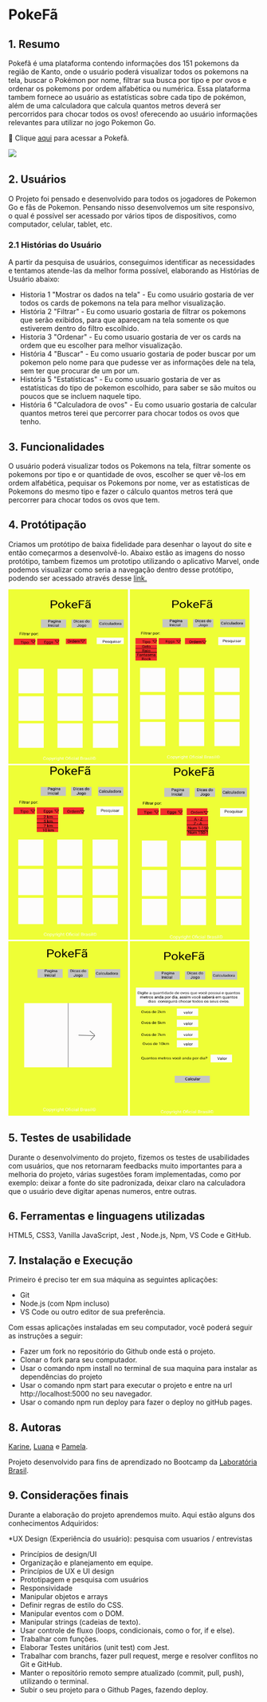 # PokeFã

## 1. Resumo

Pokefã é uma plataforma contendo informações dos 151 pokemons da região de Kanto, onde o usuário poderá visualizar todos os pokemons na tela, buscar o Pokémon por nome, filtrar sua busca por tipo e por ovos e ordenar os pokemons por ordem alfabética ou numérica. Essa plataforma tambem fornece ao usuário as estatísticas sobre cada tipo de pokémon, além de uma calculadora que calcula quantos metros deverá ser percorridos para chocar todos os ovos! oferecendo ao usuário informações relevantes para utilizar no jogo Pokemon Go.

 :pushpin: Clique [aqui](https://luana-aredes.github.io/SAP004-data-lovers/) para acessar a Pokefã.

![](/src/imagens/gif_data_lovers.gif)

## 2. Usuários

O Projeto foi pensado e desenvolvido para todos os jogadores de Pokemon Go e fãs de Pokemon. Pensando nisso desenvolvemos um site responsivo, o qual é possível ser acessado por vários tipos de dispositivos, como computador, celular, tablet, etc.

### 2.1 Histórias do Usuário

A partir da pesquisa de usuários, conseguimos identificar as necessidades e tentamos atende-las da melhor forma possível, elaborando as Histórias de Usuário abaixo:

* Historia 1 "Mostrar os dados na tela" - Eu como usuário gostaria de ver todos os cards de pokemons na tela para melhor visualização.
* História 2 "Filtrar" - Eu como usuario gostaria de filtrar os pokemons que serão exibidos, para que apareçam na tela somente os que estiverem dentro do filtro escolhido.
* Historia 3 "Ordenar" - Eu como usuario gostaria de ver os cards na ordem que eu escolher para melhor visualização.
* História 4 "Buscar" - Eu como usuario gostaria de poder buscar por um pokemon pelo nome para que pudesse ver as informações dele na tela, sem ter que procurar de um por um.
* História 5 "Estatísticas" - Eu como usuario gostaria de ver as estatísticas do tipo de pokemon escolhido, para saber se são muitos ou poucos que se incluem naquele tipo.
* História 6 "Calculadora de ovos" - Eu como usuario gostaria de calcular quantos metros terei que percorrer para chocar todos os ovos que tenho.

## 3. Funcionalidades

O usuário poderá visualizar todos os Pokemons na tela, filtrar somente os pokemons por tipo e or quantidade de ovos, escolher se quer vê-los em ordem alfabética, pequisar os Pokemons por nome, ver as estatisticas de Pokemons do mesmo tipo e fazer o cálculo quantos metros terá que percorrer para chocar todos os ovos que tem.

## 4. Protótipação

Criamos um protótipo de baixa fidelidade para desenhar o layout do site e então começarmos a desenvolvê-lo. Abaixo estão as imagens do nosso protótipo, tambem fizemos um prototipo utilizando o aplicativo Marvel, onde podemos visualizar como seria a navegação dentro desse protótipo, podendo ser acessado através desse [link.](https://marvelapp.com/4ff22g8)

 <img src="/Prototipo/home.png" alt="" width="240px" height="350px"> <img src="/Prototipo/filtroTipos.png" alt="" width="240px" height="350px"> <img src="/Prototipo/filtroEggs.png" alt="" width="240px" height="350px"> <img src="/Prototipo/ordenar.png" alt="" width="240px" height="350px">
 <img src="/Prototipo/dicas.png" alt="" width="240px" height="350px"> <img src="/Prototipo/calculadora1.png" alt="" width="240px" height="350px">


## 5. Testes de usabilidade

Durante o desenvolvimento do projeto, fizemos os testes de usabilidades com usuários, que nos retornaram feedbacks muito importantes para a melhoria do projeto, várias sugestões foram implementadas, como por exemplo: deixar a fonte do site padronizada, deixar claro na calculadora que o usuário deve digitar apenas numeros, entre outras.

## 6. Ferramentas e linguagens utilizadas

HTML5, CSS3, Vanilla JavaScript, Jest , Node.js, Npm, VS Code e GitHub.

## 7. Instalação e Execução

Primeiro é preciso ter em sua máquina as seguintes aplicações:

* Git 
* Node.js (com Npm incluso)
* VS Code ou outro editor de sua preferência.

Com essas aplicações instaladas em seu computador, você poderá seguir as instruções a seguir:

* Fazer um fork no repositório do Github onde está o projeto.
* Clonar o fork para seu computador.
* Usar o comando npm install no terminal de sua maquina para instalar as dependências do projeto
* Usar o comando npm start para executar o projeto e entre na url http://localhost:5000 no seu navegador.
* Usar o comando npm run deploy para fazer o deploy no gitHub pages.

## 8. Autoras

[Karine](https://github.com/kfsardela), [Luana](https://github.com/luana-aredes) e [Pamela](https://github.com/pamelagoncalves).

Projeto desenvolvido para fins de aprendizado no Bootcamp da [Laboratória Brasil](https://www.laboratoria.la/br). 

## 9. Considerações finais

Durante a elaboração do projeto aprendemos muito. Aqui estão alguns dos conhecimentos Adquiridos:

*UX Design (Experiência do usuário): pesquisa com usuarios / entrevistas
* Princípios de design/UI
* Organização e planejamento em equipe.
* Princípios de UX e UI design
* Prototipagem e pesquisa com usuários
* Responsividade
* Manipular objetos e arrays
* Definir regras de estilo do CSS.
* Manipular eventos com o DOM.
* Manipular strings (cadeias de texto).
* Usar controle de fluxo (loops, condicionais, como o for, if e else).
* Trabalhar com funções.
* Elaborar Testes unitários (unit test) com Jest.
* Trabalhar com branchs, fazer pull request, merge e resolver conflitos no Git e GitHub.
* Manter o repositório remoto sempre atualizado (commit, pull, push), utilizando o terminal.
* Subir o seu projeto para o Github Pages, fazendo deploy.





